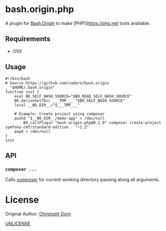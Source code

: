 bash.origin.php
===============

A plugin for [Bash.Origin](https://github.com/bash-origin/bash.origin) to make [PHP](https://php.net tools available.


Requirements
------------

  * OSX


Usage
-----

	#!/bin/bash
	# Source https://github.com/cadorn/bash.origin
	. "$HOME/.bash.origin"
	function init {
		eval BO_SELF_BASH_SOURCE="$BO_READ_SELF_BASH_SOURCE"
		BO_deriveSelfDir ___TMP___ "$BO_SELF_BASH_SOURCE"
		local __BO_DIR__="$___TMP___"

		# Example: Create project using composer
		pushd "$__BO_DIR__/demo-app" > /dev/null
			BO_callPlugin "bash.origin.php@0.1.0" composer create-project symfony-cmf/standard-edition . "~1.2"
		popd > /dev/null
	}
	init


API
---

### `composer ...`

Calls [composer](https://getcomposer.org) for current working directory passing along all arguments.


License
=======

Original Author: [Christoph Dorn](http://christophdorn.com)

[UNLICENSE](http://unlicense.org/)

